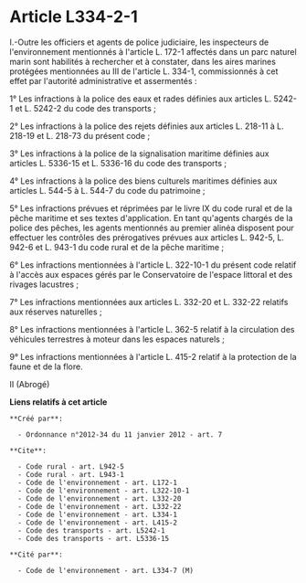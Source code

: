 # Article L334-2-1

I.-Outre les officiers et agents de police judiciaire, les inspecteurs de l'environnement mentionnés à l'article L. 172-1
affectés dans un parc naturel marin sont habilités à rechercher et à constater, dans les aires marines protégées mentionnées
au III de l'article L. 334-1, commissionnés à cet effet par l'autorité administrative et assermentés : 

1° Les infractions à la police des eaux et rades définies aux articles L. 5242-1 et L. 5242-2 du code des transports ; 

2° Les infractions à la police des rejets définies aux articles L. 218-11 à L. 218-19 et L. 218-73 du présent code ; 

3° Les infractions à la police de la signalisation maritime définies aux articles L. 5336-15 et L. 5336-16 du code des
transports ; 

4° Les infractions à la police des biens culturels maritimes définies aux articles L. 544-5 à L. 544-7 du code du
patrimoine ; 

5° Les infractions prévues et réprimées par le livre IX du code rural et de la pêche maritime et ses textes d'application. En
tant qu'agents chargés de la police des pêches, les agents mentionnés au premier alinéa disposent pour effectuer les
contrôles des prérogatives prévues aux articles L. 942-5, L. 942-6 et L. 943-1 du code rural et de la pêche maritime ; 

6° Les infractions mentionnées à l'article L. 322-10-1 du présent code relatif à l'accès aux espaces gérés par le
Conservatoire de l'espace littoral et des rivages lacustres ; 

7° Les infractions mentionnées aux articles L. 332-20 et L. 332-22 relatifs aux réserves naturelles ; 

8° Les infractions mentionnées à l'article L. 362-5 relatif à la circulation des véhicules terrestres à moteur dans les
espaces naturels ; 

9° Les infractions mentionnées à l'article L. 415-2 relatif à la protection de la faune et de la flore. 

II (Abrogé)

**Liens relatifs à cet article**

	**Créé par**:

	  - Ordonnance n°2012-34 du 11 janvier 2012 - art. 7

	**Cite**:

	  - Code rural - art. L942-5
	  - Code rural - art. L943-1
	  - Code de l'environnement - art. L172-1
	  - Code de l'environnement - art. L322-10-1
	  - Code de l'environnement - art. L332-20
	  - Code de l'environnement - art. L332-22
	  - Code de l'environnement - art. L334-1
	  - Code de l'environnement - art. L415-2
	  - Code des transports - art. L5242-1
	  - Code des transports - art. L5336-15

	**Cité par**:

	  - Code de l'environnement - art. L334-7 (M)
